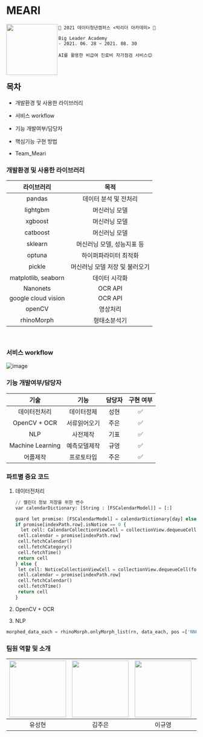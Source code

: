 # MEARI

<img src="https://user-images.githubusercontent.com/87626172/131877946-3ad59fb4-c608-45d7-b744-97f6dd0d85fd.png" width="135" align = "left">

```
🍎 2021 데이터청년캠퍼스 <빅리더 아카데미> 🍎

Big Leader Academy
- 2021. 06. 28 ~ 2021. 08. 30

AI를 활용한 비급여 진료비 자가점검 서비스😊
```


<br/>

## 목차

- 개발환경 및 사용한 라이브러리

- 서비스 workflow

- 기능 개발여부/담당자

- 핵심기능 구현 방법

- Team_Meari


### 개발환경 및 사용한 라이브러리
|                       라이브러리                    |               목적                 |      
| :------------------------------------------------: | :------------------------------: |
|                        pandas                      |        데이터 분석 및 전처리      |
|                       lightgbm                     |           머신러닝 모델          |
|                       xgboost                      |           머신러닝 모델          |
|                       catboost                     |           머신러닝 모델          |
|                       sklearn                      |     머신러닝 모델, 성능지표 등    | 
|                       optuna                       |       하이퍼파라미터 최적화       |
|                       pickle                       |   머신러닝 모델 저장 및 불러오기  |
|                 matplotlib, seaborn                |            데이터 시각화         |
|                       Nanonets                     |              OCR API            |
|                 google cloud vision                |              OCR API            |
|                        openCV                      |              영상처리            |
|                      rhinoMorph                    |            형태소분석기          |
<br>

### 서비스 workflow
![image](https://user-images.githubusercontent.com/87626172/131874143-de4d3444-1cca-4d11-9b9a-94a83ba880e0.png)


### 기능 개발여부/담당자

|    기술     |        기능        | 담당자 | 구현 여부 |
| :---------: | :---------------------: | :----: | :-------: |
|  데이터전처리   |        데이터정제         |  성현  |     ✅     |
|  OpenCV + OCR   |        서류읽어오기         |  주은  |     ✅     |
|   NLP    |         사전제작          |  기표  |     ✅     |
|  Machine Learning   |        예측모델제작        |  규영  |     ✅     |
|      어플제작       |        프로토타입         |  주은  |     ✅     |



### 파트별 중요 코드
1. 데이터전처리

   ~~~python
   // 캘린더 정보 저장을 위한 변수
   var calendarDictionary: [String : [FSCalendarModel]] = [:]
   
   guard let promise: [FSCalendarModel] = calendarDictionary[day] else { return UICollectionViewCell() }
   if promise[indexPath.row].isNotice == 0 {
     let cell: CalendarCollectionViewCell = collectionView.dequeueCell(forIndexPath: indexPath)
   	cell.calendar = promise[indexPath.row]
   	cell.fetchCalendar()
   	cell.fetchCategory()
   	cell.fetchTime()
   	return cell
   } else {
   	let cell: NoticeCollectionViewCell = collectionView.dequeueCell(forIndexPath: indexPath)
   	cell.calendar = promise[indexPath.row]
   	cell.fetchCalendar()
   	cell.fetchTime()
   	return cell
   }
   
   ~~~

2. OpenCV + OCR


3. NLP

~~~python
morphed_data_each = rhinoMorph.onlyMorph_list(rn, data_each, pos =['NNG', 'NNP','SL'], eomi = True)
~~~

### 팀원 역할 및 소개

| <IMG src="https://github.com/yooseonghyeon.png?size=100" width="150"> | <IMG src="https://github.com/JubyKim.png?size=100" width="150"> | <IMG src="https://github.com/ilovetayy.png?size=100" width="150">| <IMG src="https://github.com/Giggle1998.png?size=100" width="150">
| :----------------------------------------------------------: | :----------------------------------------------------------: | :----------------------------------------------------------: | :----------------------------------------------------------: |
|                            유성현                            |                            김주은                            |                            이규영                            |                            이기표                            |

